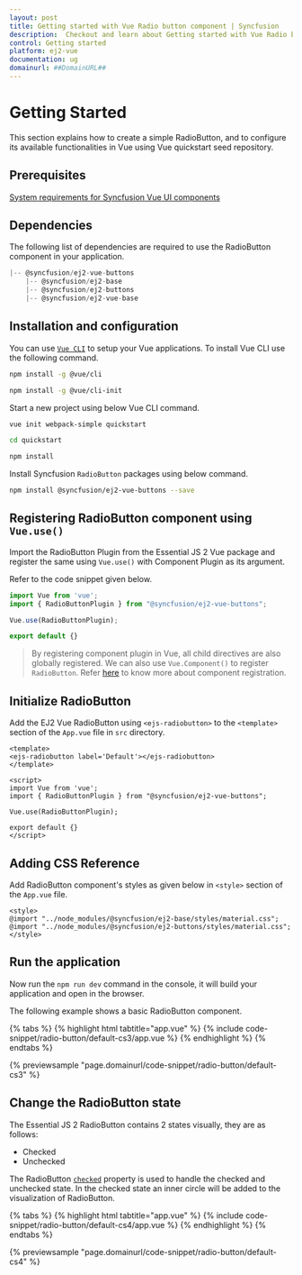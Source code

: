```yaml
---
layout: post
title: Getting started with Vue Radio button component | Syncfusion
description:  Checkout and learn about Getting started with Vue Radio button component of Syncfusion Essential JS 2 and more details.
control: Getting started 
platform: ej2-vue
documentation: ug
domainurl: ##DomainURL##
---
```


# Getting Started

This section explains how to create a simple RadioButton, and to configure its available functionalities in Vue using Vue quickstart seed repository.

## Prerequisites

[System requirements for Syncfusion Vue UI components](https://ej2.syncfusion.com/vue/documentation/system-requirements/)

## Dependencies

The following list of dependencies are required to use the RadioButton component in your application.

```js
|-- @syncfusion/ej2-vue-buttons
    |-- @syncfusion/ej2-base
    |-- @syncfusion/ej2-buttons
    |-- @syncfusion/ej2-vue-base
```

## Installation and configuration

You can use [`Vue CLI`](https://github.com/vuejs/vue-cli) to setup your Vue applications.
To install Vue CLI use the following command.

```bash
npm install -g @vue/cli

npm install -g @vue/cli-init
```

Start a new project using below Vue CLI command.

```bash
vue init webpack-simple quickstart

cd quickstart

npm install

```

Install Syncfusion `RadioButton` packages using below command.

```bash
npm install @syncfusion/ej2-vue-buttons --save
```

## Registering RadioButton component using `Vue.use()`

Import the RadioButton Plugin from the Essential JS 2 Vue package and register the same using `Vue.use()` with Component Plugin as its argument.

Refer to the code snippet given below.

```javascript
import Vue from 'vue';
import { RadioButtonPlugin } from "@syncfusion/ej2-vue-buttons";

Vue.use(RadioButtonPlugin);

export default {}
```

> By registering component plugin in Vue, all child directives are also globally registered. We can also use `Vue.Component()` to register `RadioButton`. Refer [here](https://ej2.syncfusion.com/vue/documentation/base/getting-started/#registering-vue-component) to know more about component registration.

## Initialize RadioButton

Add the EJ2 Vue RadioButton using `<ejs-radiobutton>` to the `<template>` section of the `App.vue` file in `src` directory.

```
<template>
<ejs-radiobutton label='Default'></ejs-radiobutton>
</template>

<script>
import Vue from 'vue';
import { RadioButtonPlugin } from "@syncfusion/ej2-vue-buttons";

Vue.use(RadioButtonPlugin);

export default {}
</script>
```

## Adding CSS Reference

Add RadioButton component's styles as given below in `<style>` section of the `App.vue` file.

```
<style>
@import "../node_modules/@syncfusion/ej2-base/styles/material.css";
@import "../node_modules/@syncfusion/ej2-buttons/styles/material.css";
</style>
```

## Run the application

Now run the `npm run dev` command in the console, it will build your application and open in the browser.

The following example shows a basic RadioButton component.

{% tabs %}
{% highlight html tabtitle="app.vue" %}
{% include code-snippet/radio-button/default-cs3/app.vue %}
{% endhighlight %}
{% endtabs %}
        
{% previewsample "page.domainurl/code-snippet/radio-button/default-cs3" %}

## Change the RadioButton state

The Essential JS 2 RadioButton contains 2 states visually, they are as follows:
* Checked
* Unchecked

The RadioButton [`checked`](https://ej2.syncfusion.com/vue/documentation/api/radio-button#checked) property is used to handle the checked and unchecked state. In the checked state an inner circle will be added to the visualization of RadioButton.

{% tabs %}
{% highlight html tabtitle="app.vue" %}
{% include code-snippet/radio-button/default-cs4/app.vue %}
{% endhighlight %}
{% endtabs %}
        
{% previewsample "page.domainurl/code-snippet/radio-button/default-cs4" %}